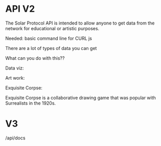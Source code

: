 # API V2

The Solar Protocol API is intended to allow anyone to get data from the network for educational or artistic purposes.

Needed:
basic command line for CURL
js

There are a lot of types of data you can get

What can you do with this??

Data viz:


Art work:

Exquisite Corpse:

Exquisite Corpse is a collaborative drawing game that was popular with Surrealists in the 1920s.


# V3

/api/docs